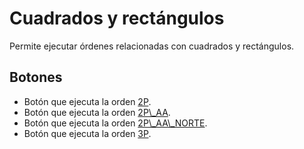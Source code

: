 # Cuadrados y rectángulos

Permite ejecutar órdenes relacionadas con cuadrados y rectángulos.

## Botones

* Botón que ejecuta la orden [2P](/digi3d-net/referencia/ventana-de-dibujo/ordenes/2/2p.md).
* Botón que ejecuta la orden [2P\\_AA](/digi3d-net/referencia/ventana-de-dibujo/ordenes/2/2p-aa.md).
* Botón que ejecuta la orden [2P\\_AA\\_NORTE](/digi3d-net/referencia/ventana-de-dibujo/ordenes/2/2p_aa_norte.md).
* Botón que ejecuta la orden [3P](/digi3d-net/referencia/ventana-de-dibujo/ordenes/3/3p.md).

